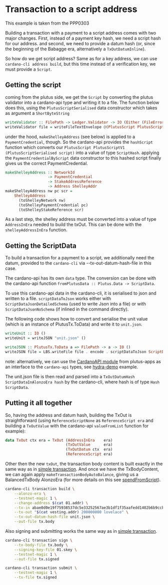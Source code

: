 # Transaction to a script address

This example is taken from the PPP0303

Building a transaction with a payment to a script address comes with two major changes. First, instead of a payment key hash, we need a script hash for our address. and second, we need to provide a datum hash (or, since the beginning of the Babagge era, alternatively a `TxOutDatumInline`).

So how do we get script address? Same as for a key address, we can use `cardano-cli address build`, but this time instead of a verification key, we must provide a `Script`.

## Getting the script

coming from the plutus side, we get the `Script` by converting the plutus validator into a cardano-api type and writing it to a file. The function below does this, using the `PlutusScriptSerialised` data constructor which takes as argument a `ShortByteString`

```haskell
writeValidator :: FilePath -> Ledger.Validator -> IO (Either (FileError()) ())
writeValidator file = writeFileTextEnvelope @(PlutusScript PlutusScriptV1) file Nothing . PlutusScriptSerialised . SBS.toShort . LBS.toStrict . serialise . Ledger.unValidatorScript
```

under the hood, `makeShelleyAddress` (see below) is applied to a `PaymentCredential`, though. So the cardano-api provides the `hashScript` function which converts our `PlutusScript PlutusScriptV1 (PlutusScriptSerialised script)` into a value of type `ScriptHash`.
applying the `PaymentCredentialByScript` data constructor to this hashed script finally gives us the correct PaymentCredential.

```haskell
makeShelleyAddress :: NetworkId
                   -> PaymentCredential
                   -> StakeAddressReference
                   -> Address ShelleyAddr
makeShelleyAddress nw pc scr =
    ShelleyAddress
      (toShelleyNetwork nw)
      (toShelleyPaymentCredential pc)
      (toShelleyStakeReference scr)
```

As a last step, the shelley address must be converted into a value of type `AddressInEra` needed to build the txOut. This can be done with the `shelleyAddressInEra` function. 

## Getting the ScriptData

To build a transaction for a payment to a script, we additionally need the datum, provided to the `cardano-cli` via --tx-out-datum-hash-file in this case.

The cardano-api has its own `data` type. The conversion can be done with the cardano-api function `fromPlutusData :: Plutus.Data -> ScriptData`.

To use this cardano-api data in the cardano-cli, it is serialised to json and written to a file. `scriptDataToJson` works either with `ScriptDataJsonDetailedSchema` (used to write Json into a file) or with `ScriptDataJsonNoSchema` (if inlined in the command directly).

The following code shows how to convert and serialise the unit value (which is an instance of PlutusTx.ToData) and write it to `unit.json`.

```haskell
writeUnit :: IO ()
writeUnit = writeJSON "unit.json" ()

writeJSON :: PlutusTx.ToData a => FilePath -> a -> IO ()
writeJSON file = LBS.writeFile file . encode . scriptDataToJson ScriptDataJsonDetailedSchema . fromPlutusData . PlutusTx.toData
```

note: alternatively, we can use the [CardanoAPI module](https://github.com/input-output-hk/plutus-apps/blob/main/plutus-ledger/src/Ledger/Tx/CardanoAPI.hs) from plutus-apps as an interface to the `cardano-api` types, see [hydra-demo](./hydra-demo.md) example.

The unit.json file is then read and parsed into a `TxOutDatumHash ScriptDataInAlonzoEra hash` by the cardano-cli, where hash is of type `Hash ScriptData`. 

## Putting it all together

So, having the address and datum hash, building the TxOut is straightforward (using `ReferenceScriptNone` as `ReferenceScript era` and building a `TxOutValue` with the cardano-api `valueFromList` function for example):

```haskell
data TxOut ctx era = TxOut (AddressInEra    era)
                           (TxOutValue      era)
                           (TxOutDatum ctx  era)
                           (ReferenceScript era)
```

Other then the new `txOut`, the transaction body content is built exactly in the same way as in [simple transaction](./simpleTx). And once we have the TxBodyContent, we can again apply `makeTransactionBodyAutoBalance`, giving us a BalancedTxBody AlonzoEra (for more details on this see [spendFromScript](./spendFromScript.md#balancing-the-transaction)).

```bash
cardano-cli transaction build \
    --alonzo-era \
    --testnet-magic 1 \
    --change-address $(cat 01.addr) \
    --tx-in abae0d0e19f75938537dc5e33252567ae3b1df1f35aafedd1402b6b9ccb7685a#0 \
    --tx-out "$(cat vesting.addr) 200000000 lovelace" \
    --tx-out-datum-hash-file unit.json \
    --out-file tx.body
```


Also signing and submitting works the same way as in [simple transaction](./simpleTx).

```bash
cardano-cli transaction sign \
    --tx-body-file tx.body \
    --signing-key-file 01.skey \
    --testnet-magic 1 \
    --out-file tx.signed

cardano-cli transaction submit \
    --testnet-magic 1 \
    --tx-file tx.signed
```
